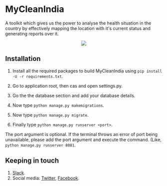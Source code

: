 # MyCleanIndia
A toolkit which gives us the power to analyse the health situation in the country by effectively mapping the location with it's current status and generating reports over it.

<p align="center">
    <img src="https://i.imgsafe.org/ec64e37bd8.png">
</p>

## Installation

1. Install all the required packages to build MyCleanIndia using `pip install -U -r requirements.txt`.

2. Go to application root, then cas and open settings.py.

3. Go the the database section and add your database details.

4. Now type `python manage.py makemigrations`.

5. Now type `python manage.py migrate`.

6. Finally type `python manage.py runserver <port>`.

The port argument is optional. If the terminal throws an error of port  being unavailable, please add the port argument and execute the command. (Like,  `python manage.py runserver 8081`.

## Keeping in touch

1. [Slack](https://mycleanindia.slack.com).
2. Social media: [Twitter](https://twitter.com/mycleanindiaapp), [Facebook](https://www.facebook.com/mycleanindiaapp).
